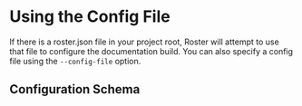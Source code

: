 # Using the Config File

If there is a roster.json file in your project root, Roster will attempt to use that file to configure the documentation build. You can also specify a config file using the `--config-file` option.

## Configuration Schema

